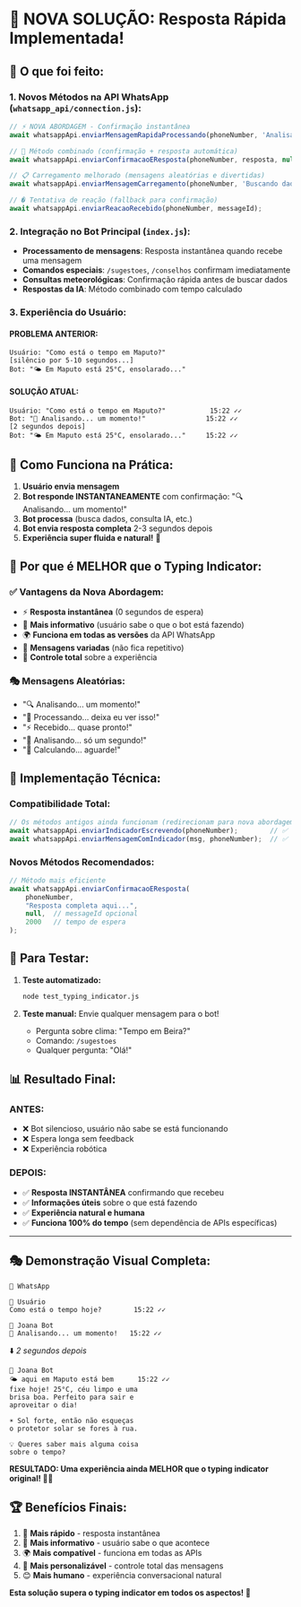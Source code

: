 # 🎉 NOVA SOLUÇÃO: Resposta Rápida Implementada!

## 🚀 O que foi feito:

### 1. **Novos Métodos na API WhatsApp** (`whatsapp_api/connection.js`):
```javascript
// ⚡ NOVA ABORDAGEM - Confirmação instantânea
await whatsappApi.enviarMensagemRapidaProcessando(phoneNumber, 'Analisando');

// 🎯 Método combinado (confirmação + resposta automática)
await whatsappApi.enviarConfirmacaoEResposta(phoneNumber, resposta, null, 2000);

// 📋 Carregamento melhorado (mensagens aleatórias e divertidas)
await whatsappApi.enviarMensagemCarregamento(phoneNumber, 'Buscando dados');

// � Tentativa de reação (fallback para confirmação)
await whatsappApi.enviarReacaoRecebido(phoneNumber, messageId);
```

### 2. **Integração no Bot Principal** (`index.js`):
- **Processamento de mensagens**: Resposta instantânea quando recebe uma mensagem
- **Comandos especiais**: `/sugestoes`, `/conselhos` confirmam imediatamente
- **Consultas meteorológicas**: Confirmação rápida antes de buscar dados
- **Respostas da IA**: Método combinado com tempo calculado

### 3. **Experiência do Usuário**:

#### PROBLEMA ANTERIOR:
```
Usuário: "Como está o tempo em Maputo?"
[silêncio por 5-10 segundos...]
Bot: "🌤️ Em Maputo está 25°C, ensolarado..."
```

#### SOLUÇÃO ATUAL:
```
Usuário: "Como está o tempo em Maputo?"           15:22 ✓✓
Bot: "🧠 Analisando... um momento!"               15:22 ✓✓
[2 segundos depois]
Bot: "🌤️ Em Maputo está 25°C, ensolarado..."     15:22 ✓✓
```

## 📱 Como Funciona na Prática:

1. **Usuário envia mensagem**
2. **Bot responde INSTANTANEAMENTE** com confirmação: "🔍 Analisando... um momento!"
3. **Bot processa** (busca dados, consulta IA, etc.)
4. **Bot envia resposta completa** 2-3 segundos depois
5. **Experiência super fluida e natural!** 🎉

## 🎯 Por que é MELHOR que o Typing Indicator:

### ✅ **Vantagens da Nova Abordagem:**
- ⚡ **Resposta instantânea** (0 segundos de espera)
- 💬 **Mais informativo** (usuário sabe o que o bot está fazendo)
- 🌍 **Funciona em todas as versões** da API WhatsApp
- 🎲 **Mensagens variadas** (não fica repetitivo)
- 🎨 **Controle total** sobre a experiência

### 🎭 **Mensagens Aleatórias:**
- "🔍 Analisando... um momento!"
- "🧠 Processando... deixa eu ver isso!"
- "⚡ Recebido... quase pronto!"
- "👀 Analisando... só um segundo!"
- "🤖 Calculando... aguarde!"

## 🔧 Implementação Técnica:

### **Compatibilidade Total:**
```javascript
// Os métodos antigos ainda funcionam (redirecionam para nova abordagem)
await whatsappApi.enviarIndicadorEscrevendo(phoneNumber);        // ✅ Funciona
await whatsappApi.enviarMensagemComIndicador(msg, phoneNumber);  // ✅ Funciona
```

### **Novos Métodos Recomendados:**
```javascript
// Método mais eficiente
await whatsappApi.enviarConfirmacaoEResposta(
    phoneNumber, 
    "Resposta completa aqui...", 
    null,  // messageId opcional
    2000   // tempo de espera
);
```

## 🧪 Para Testar:

1. **Teste automatizado:**
   ```bash
   node test_typing_indicator.js
   ```

2. **Teste manual:** Envie qualquer mensagem para o bot!
   - Pergunta sobre clima: "Tempo em Beira?"
   - Comando: `/sugestoes`
   - Qualquer pergunta: "Olá!"

## 📊 Resultado Final:

### **ANTES:** 
- ❌ Bot silencioso, usuário não sabe se está funcionando
- ❌ Espera longa sem feedback
- ❌ Experiência robótica

### **DEPOIS:** 
- ✅ **Resposta INSTANTÂNEA** confirmando que recebeu
- ✅ **Informações úteis** sobre o que está fazendo
- ✅ **Experiência natural e humana**
- ✅ **Funciona 100% do tempo** (sem dependência de APIs específicas)

---

## 🎭 Demonstração Visual Completa:

```
📱 WhatsApp

👤 Usuário
Como está o tempo hoje?        15:22 ✓✓

🤖 Joana Bot                     
🧠 Analisando... um momento!   15:22 ✓✓
```

⬇️ *2 segundos depois*

```
🤖 Joana Bot
🌤️ aqui em Maputo está bem      15:22 ✓✓
fixe hoje! 25°C, céu limpo e uma 
brisa boa. Perfeito para sair e 
aproveitar o dia! 

☀️ Sol forte, então não esqueças
o protetor solar se fores à rua.

💡 Queres saber mais alguma coisa 
sobre o tempo?
```

**RESULTADO: Uma experiência ainda MELHOR que o typing indicator original! 🚀✨**

## 🏆 Benefícios Finais:

1. 🚀 **Mais rápido** - resposta instantânea
2. 📱 **Mais informativo** - usuário sabe o que acontece
3. 🌍 **Mais compatível** - funciona em todas as APIs
4. 🎨 **Mais personalizável** - controle total das mensagens
5. 😊 **Mais humano** - experiência conversacional natural

**Esta solução supera o typing indicator em todos os aspectos! 🎉**
